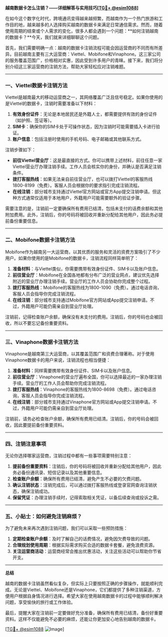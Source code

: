 **越南数据卡怎么注销？——详细解答与实用技巧[[TG💪+ @esim1088](https://t.me/s/esim1088)]**

在如今这个数字化时代，跨境通讯变得越来越频繁，而越南作为一个热门旅游和工作目的地，越来越多的人选择购买越南的数据卡来满足日常通信需求。然而，随着使用周期的结束或个人需求的变化，很多人都会遇到一个问题：**如何注销越南的数据卡？**今天，我们就来详细聊聊这个问题。

首先，我们需要明确一点：越南的数据卡注销流程可能会因运营商的不同而有所差异。目前越南主要有三大运营商：Viettel、Mobifone和Vinaphone。这三家公司的服务覆盖范围广，价格相对实惠，因此受到许多用户的青睐。接下来，我们将分别介绍这三家运营商的注销方法，帮助大家轻松应对注销难题。

---

### **一、Viettel数据卡注销方法**

Viettel是越南最大的移动运营商之一，其网络覆盖广泛且信号稳定。如果你使用的是Viettel的数据卡，注销时需要准备以下材料：

1. **有效身份证件**：无论是本地居民还是外籍人士，都需要提供有效的身份证件（如护照、签证等）。
2. **SIM卡**：确保你的SIM卡处于可操作状态，因为注销时可能需要插入卡进行验证。
3. **账户信息**：包括注册时使用的手机号码、电子邮箱或其他联系方式。

注销步骤如下：

- **前往Viettel营业厅**：这是最直接的方式。你可以携带上述材料，前往任意一家Viettel营业厅办理注销手续。工作人员会核实你的身份，并确认是否满足注销条件。
- **拨打客服热线**：如果无法亲自前往营业厅，也可以拨打Viettel的客服热线1800-8199（免费）。客服人员会根据你的要求指引完成注销流程。
- **在线注销**：部分城市支持通过Viettel官方网站或官方App提交注销申请。但这种方式通常仅适用于本地用户，外籍用户可能需要额外的验证步骤。

需要注意的是，注销前一定要确保所有费用已结清，包括未支付的话费余额和其他附加费用。此外，注销后，你的号码将被回收并重新分配给其他用户，因此务必提前备份重要信息。

---

### **二、Mobifone数据卡注销方法**

Mobifone作为越南另一大运营商，以其优质的服务和灵活的资费方案吸引了不少用户。如果你使用的是Mobifone的数据卡，注销流程同样简单明了：

1. **准备材料**：与Viettel类似，你需要携带有效身份证件、SIM卡以及账户信息。
2. **前往营业厅**：Mobifone在全国各地都有分布广泛的营业网点，建议优先选择附近的营业厅办理注销手续。营业厅的工作人员会协助你完成整个过程。
3. **拨打客服热线**：Mobifone的客服热线为1800-1090（免费）。通过电话咨询，客服人员会指导你完成注销流程。
4. **在线注销**：部分城市支持通过Mobifone官方网站或App提交注销申请。不过，外籍用户可能仍需亲自到营业厅处理。

注销前，记得检查账户余额，确保没有未支付的费用。注销后，你的号码也会被回收，所以不要忘记备份重要资料。

---

### **三、Vinaphone数据卡注销方法**

Vinaphone是越南第三大运营商，以其覆盖范围广和资费合理著称。对于使用Vinaphone数据卡的用户来说，注销流程也相当便捷：

1. **准备材料**：同样需要携带有效身份证件、SIM卡以及账户信息。
2. **前往营业厅**：Vinaphone的营业厅遍布全国，你可以选择最近的一家办理注销手续。营业厅的工作人员会帮助你完成注销流程。
3. **拨打客服热线**：Vinaphone的客服热线为1800-8698（免费）。通过电话咨询，客服人员会指导你完成注销流程。
4. **在线注销**：部分城市支持通过Vinaphone官方网站或App提交注销申请。不过，外籍用户可能仍需亲自到营业厅处理。

注销前，请务必检查账户余额，确保所有费用已结清。注销后，你的号码会被回收，因此要提前备份重要资料。

---

### **四、注销注意事项**

无论你选择哪家运营商，注销过程中都有一些事项需要特别注意：

1. **提前备份重要资料**：注销后，你的号码将被回收并重新分配给其他用户，因此务必备份通讯录、短信记录以及其他重要信息。
2. **检查账户余额**：确保所有费用已结清，避免产生不必要的欠费问题。
3. **确认注销状态**：注销完成后，可以通过拨打客服热线或登录官网查询注销状态，确保注销成功。
4. **保留凭证**：办理注销手续时，记得索取相关凭证，以备后续查询或投诉之需。

---

### **五、小贴士：如何避免注销麻烦？**

为了避免未来再次遇到注销问题，我们可以采取一些预防措施：

1. **定期检查账户余额**：及时了解自己的话费情况，避免因欠费导致的问题。
2. **合理规划使用周期**：根据实际需求购买合适的数据卡套餐，避免浪费资源。
3. **关注运营商活动**：运营商经常会推出优惠活动，关注这些活动可以帮助你节省开支。

---

**总结**

越南的数据卡注销虽然看似复杂，但实际上只要按照正确的步骤操作，就能顺利完成。无论是Viettel、Mobifone还是Vinaphone，它们都提供了多种注销渠道，方便用户根据自身情况进行选择。希望大家在使用越南数据卡的过程中能够顺利解决问题，享受愉快的旅行或工作体验。

最后，提醒大家在注销前一定要做好充分准备，确保所有费用已结清，备份好重要资料。这样不仅能避免不必要的麻烦，还能让你更加安心地告别越南的数据卡。

[[TG💪+ @esim1088](https://t.me/s/esim1088) ![Image](https://i.postimg.cc/4NQfJmqS/Snipaste-2025-05-13-00-14-12.png)]